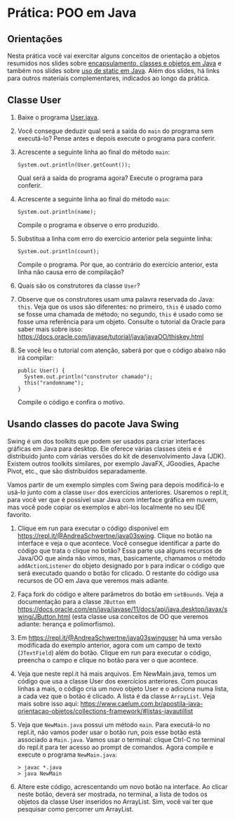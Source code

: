 # Prática: POO em Java



## Orientações 

Nesta prática você vai exercitar alguns conceitos de orientação a objetos resumidos nos slides sobre [encapsulamento, classes e objetos em Java](https://docs.google.com/presentation/d/1mgI4MwuOgrX_ohtxUECe-ts0qDQH9SKjgiSzLfg2pHg/edit?usp=sharing) e também nos slides sobre [uso de static em Java](https://docs.google.com/presentation/d/1VLjYnXuZ_Wisa7lZ0ANWdhFb4vPrgfopJv1oQC7bLzk/edit?usp=sharing). Além dos slides, há links para outros materiais complementares, indicados ao longo da prática.


## Classe User

1. Baixe o programa [User.java](User.java).

2. Você consegue deduzir qual será a saída do `main` do programa sem executá-lo? Pense antes e depois execute o programa para conferir.

3. Acrescente a seguinte linha ao final do método `main`:
   ```
   System.out.println(User.getCount());
   ```
   Qual será a saída do programa agora? Execute o programa para conferir.
   
4. Acrescente a seguinte linha ao final do método `main`:
   ```
   System.out.println(name);
   ```
   Compile o programa e observe o erro produzido.

5. Substitua a linha com erro do exercício anterior pela seguinte linha:
   ```
   System.out.println(count);
   ```
   Compile o programa. Por que, ao contrário do exercício anterior, esta linha não causa erro de compilação?
   
6. Quais são os construtores da classe `User`?

7. Observe que os construtores usam uma palavra reservada do Java: `this`.  Veja que os usos são diferentes: no primeiro, `this` é usado como se fosse uma chamada de método; no segundo, `this` é usado como se fosse uma referência para um objeto. Consulte o tutorial da Oracle para saber mais sobre isso: https://docs.oracle.com/javase/tutorial/java/javaOO/thiskey.html


8. Se você leu o tutorial com atenção, saberá por que o código abaixo não irá compilar:
   ```
   public User() {
     System.out.println("construtor chamado");
     this("randomname");
   }
   ```
   Compile o código e confira o motivo.
   



## Usando classes do pacote Java Swing
   
   
Swing é um dos toolkits que podem ser usados para criar interfaces gráficas em Java para desktop. Ele oferece várias classes úteis e é distribuído junto com várias versões do kit de desenvolvimento Java (JDK). Existem outros toolkits similares, por exemplo JavaFX, JGoodies, Apache Pivot, etc., que são distribuídos separadamente.

Vamos partir de um exemplo simples com Swing para depois modificá-lo e usá-lo junto com a classe `User` dos exercícios anteriores. Usaremos o repl.it, para você ver que é possível usar Java com interface gráfica em nuvem, mas você pode copiar os exemplos e abri-los localmente no seu IDE favorito.

1. Clique em run para executar o código disponível em https://repl.it/@AndreaSchwertne/java03swing. Clique no botão na interface e veja o que acontece. Você consegue identificar a parte do código que trata o clique no botão? Essa parte usa alguns recursos de Java/OO que ainda não vimos, mas, basicamente, chamamos o método `addActionListener` do objeto designado por `b` para indicar o código que será executado quando o botão for clicado. O restante do código usa recursos de OO em Java que veremos mais adiante.

2. Faça fork do código e altere parâmetros do botão em `setBounds`.  Veja a documentação para a classe `JButton` em https://docs.oracle.com/en/java/javase/11/docs/api/java.desktop/javax/swing/JButton.html (esta classe usa conceitos de OO que veremos adiante: herança e polimorfismo).

3. Em https://repl.it/@AndreaSchwertne/java03swinguser  há uma versão modificada do exemplo anterior, agora com um campo de texto (`JTextField`) além do botão. Clique em run para executar o código, preencha o campo e clique no botão para ver o que acontece.

4. Veja que neste repl.it há mais arquivos. Em NewMain.java, temos um código que usa a classe User dos exercícios anteriores. Com poucas linhas a mais, o código cria um novo objeto User e o adiciona numa lista, a cada vez que o botão é clicado. A lista é da classe `ArrayList`. Veja mais sobre isso aqui: https://www.caelum.com.br/apostila-java-orientacao-objetos/collections-framework/#listas-javautillist

5. Veja que `NewMain.java` possui um método `main`. Para executá-lo no repl.it, não vamos poder usar o botão run, pois esse botão está associado a `Main.java`. Vamos usar o terminal: clique Ctrl-C no terminal do repl.it para ter acesso ao prompt de comandos. Agora compile e execute o programa `NewMain.java`: 
   ```
   > javac *.java
   > java NewMain
   ```
6. Altere este código, acrescentando um novo botão na interface. Ao clicar neste botão, deverá ser mostrada, no terminal, a lista de todos os objetos da classe User inseridos no ArrayList. Sim, você vai ter que pesquisar como percorrer um ArrayList.




